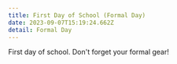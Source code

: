 ```yaml
---
title: First Day of School (Formal Day)
date: 2023-09-07T15:19:24.662Z
detail: Formal Day
---
```

First day of school. Don't forget your formal gear!